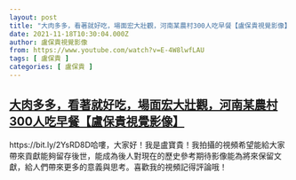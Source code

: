 ```yaml
---
layout: post
title: "大肉多多，看著就好吃，場面宏大壯觀，河南某農村300人吃早餐【盧保貴視覺影像】"
date: 2021-11-18T10:30:04.000Z
author: 盧保貴視覺影像
from: https://www.youtube.com/watch?v=E-4W8lwfLAU
tags: [ 盧保貴 ]
categories: [ 盧保貴 ]
---
```

<!--1637231404000-->
[大肉多多，看著就好吃，場面宏大壯觀，河南某農村300人吃早餐【盧保貴視覺影像】](https://www.youtube.com/watch?v=E-4W8lwfLAU)
------

<div>
https://bit.ly/2YsRD8D哈嘍，大家好！我是盧寶貴！我拍攝的視頻希望能給大家帶來貢獻能夠留存後世，能成為後人對現在的歷史參考期待影像能為將來保留文獻，給人們帶來更多的意義與思考。喜歡我的視頻記得評論哦！
</div>
